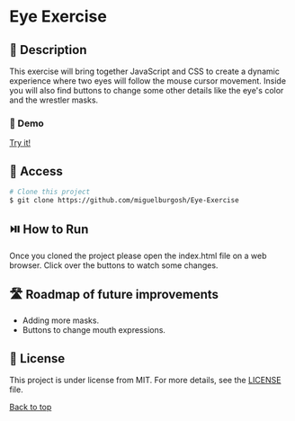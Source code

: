 # Eye Exercise

## :blue_book: Description

This exercise will bring together JavaScript and CSS to create a dynamic experience where two eyes will follow the mouse cursor movement. Inside you will also find buttons to change some other details like the eye's color and the wrestler masks.

### :movie_camera: Demo

[Try it!](https://miguelburgosh.github.io/Eye-Exercise/)

## :open_file_folder: Access

```bash
# Clone this project
$ git clone https://github.com/miguelburgosh/Eye-Exercise
```
## :play_or_pause_button: How to Run

Once you cloned the project please open the index.html file on a web browser. Click over the buttons to watch some changes.

## :motorway: Roadmap of future improvements

- Adding more masks.
- Buttons to change mouth expressions.

## :memo: License

This project is under license from MIT. For more details, see the [LICENSE](LICENSE.md) file.

<a href="#top">Back to top</a>
